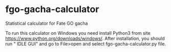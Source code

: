 # fgo-gacha-calculator
Statistical calculator for Fate GO gacha

To run this calculator on Windows you need install Python3 from site https://www.python.org/downloads/windows/.
After installation, you should run " IDLE GUI" and go to File>open and select fgo-gacha-calculator.py file.

